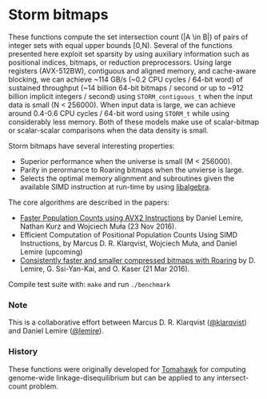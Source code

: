 # Storm bitmaps

These functions compute the set intersection count (|A \in B|) of pairs of
integer sets with equal upper bounds [0,N). Several of the functions presented
here exploit set sparsity by using auxiliary information such as positional
indices, bitmaps, or reduction preprocessors. Using large registers (AVX-512BW),
contiguous and aligned memory, and cache-aware blocking, we can achieve ~114
GB/s (~0.2 CPU cycles / 64-bit word) of sustained throughput (~14 billion 64-bit
bitmaps / second or up to ~912 billion implicit integers / second) using
`STORM_contiguous_t` when the input data is small (N < 256000). When input data
is large, we can achieve around 0.4-0.6 CPU cycles / 64-bit word using `STORM_t`
while using considerably less memory. Both of these models make use of
scalar-bitmap or scalar-scalar comparisons when the data density is small.

Storm bitmaps have several interesting properties:
* Superior performance when the universe is small (M < 256000).
* Parity in perormance to Roaring bitmaps when the unvierse is large.
* Selects the optimal memory alignment and subroutines given the available SIMD
  instruction at run-time by using
  [libalgebra](https://github.com/mklarqvist/libalgebra).

The core algorithms are described in the papers:

* [Faster Population Counts using AVX2 Instructions](https://arxiv.org/abs/1611.07612) by Daniel Lemire, Nathan Kurz
  and Wojciech Muła (23 Nov 2016).
* Efficient Computation of Positional Population Counts Using SIMD Instructions,
  by Marcus D. R. Klarqvist, Wojciech Muła, and Daniel Lemire (upcoming)
* [Consistently faster and smaller compressed bitmaps with Roaring](https://arxiv.org/abs/1603.06549) by D. Lemire, G. Ssi-Yan-Kai,
  and O. Kaser (21 Mar 2016).

Compile test suite with: `make` and run `./benchmark`


### Note

This is a collaborative effort between Marcus D. R. Klarqvist
([@klarqvist](https://github.com/mklarqvist/)) and Daniel Lemire
([@lemire](https://github.com/lemire/)).

### History

These functions were originally developed for
[Tomahawk](https://github.com/mklarqvist/Tomahawk) for computing genome-wide
linkage-disequilibrium but can be applied to any intersect-count problem.